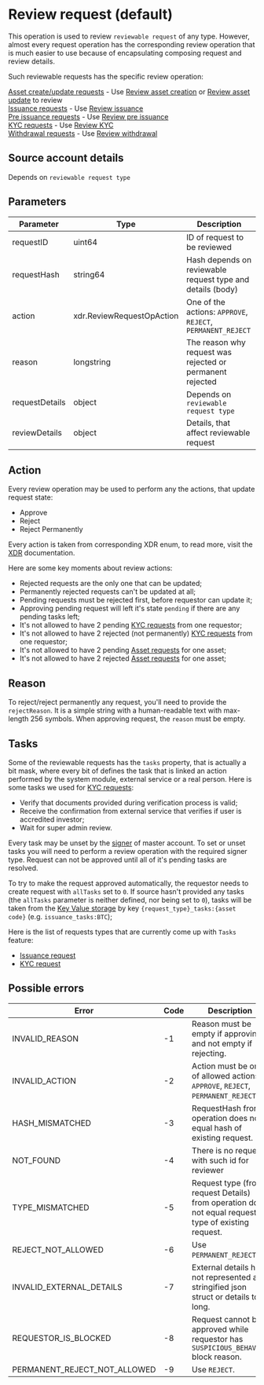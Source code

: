 # Review request (default)

This operation is used to review `reviewable request` of any type. However, almost
every request operation has the corresponding review operation that is much 
easier to use because of encapsulating composing request and review details.

Such reviewable requests has the specific review operation: 

[Asset create/update requests][1] - Use [Review asset creation][6] or [Review asset update][7] to review  
[Issuance requests][2] - Use [Review issuance][8]  
[Pre issuance requests][3] - Use [Review pre issuance][9]  
[KYC requests][4] - Use [Review KYC][10]  
[Withdrawal requests][5] - Use [Review withdrawal][11]  

## Source account details

Depends on `reviewable request type`

## Parameters

| Parameter      |    Type                   |       Description                                                                                          |
|----------------|---------------------------|------------------------------------------------------------------------------------------------------------|
| requestID      | uint64                    | ID of request to be reviewed                                                                               |
| requestHash    | string64                  | Hash depends on reviewable request type and details (body)                                                 |
| action         | xdr.ReviewRequestOpAction | One of the actions: `APPROVE`, `REJECT`, `PERMANENT_REJECT`                                                |
| reason         | longstring                | The reason why request was rejected or permanent rejected                                                  |
| requestDetails | object                    | Depends on `reviewable request type`                                                                       |
| reviewDetails  | object                    | Details, that affect reviewable request                                                                    |

## Action

Every review operation may be used to perform any the actions, that update request
state:

* Approve
* Reject
* Reject Permanently

Every action is taken from corresponding XDR enum, to read more, visit the
[XDR][14] documentation.

Here are some key moments about review actions:

* Rejected requests are the only one that can be updated;
* Permanently rejected requests can't be updated at all;
* Pending requests must be rejected first, before requestor can update it;
* Approving pending request will left it's state `pending` if there are any pending tasks left;
* It's not allowed to have 2 pending [KYC requests][4] from one requestor;
* It's not allowed to have 2 rejected (not permanently) [KYC requests][4] from one requestor;
* It's not allowed to have 2 pending [Asset requests][1] for one asset;
* It's not allowed to have 2 rejected [Asset requests][1] for one asset;

## Reason

To reject/reject permanently any request, you'll need to provide the `rejectReason`.
It is a simple string with a human-readable text with max-length 256 symbols.
When approving request, the `reason` must be empty.

## Tasks

Some of the reviewable requests has the `tasks` property, that is actually 
a bit mask, where every bit of defines the task that is linked an action 
performed by the system module, external service or a real person. Here is
some tasks we used for [KYC requests][4]:

* Verify that documents provided during verification process is valid;
* Receive the confirmation from external service that verifies if user is 
accredited investor;
* Wait for super admin review.

Every task may be unset by the [signer][12] of master account. To set or unset 
tasks you will need to perform a review operation with the required signer type. 
Request can not be approved until all of it's pending tasks are resolved.

To try to make the request approved automatically, the requestor needs to create 
request with `allTasks` set to `0`. If source hasn't provided any tasks (the `allTasks` 
parameter is neither defined, nor being set to `0`), tasks will be taken
from the [Key Value storage][key_value] by key `{request_type}_tasks:{asset code}` 
(e.g. `issuance_tasks:BTC`);

Here is the list of requests types that are currently come up with `Tasks` feature:

* [Issuance request][2]
* [KYC request][4]

## Possible errors

| Error                        | Code | Description                                                                                         |
|------------------------------|------|-----------------------------------------------------------------------------------------------------|
| INVALID_REASON               |  -1  | Reason must be empty if approving and not empty if rejecting.                                       |
| INVALID_ACTION               |  -2  | Action must be one of allowed actions: `APPROVE`, `REJECT`, `PERMANENT_REJECT`.                     |
| HASH_MISMATCHED    	       |  -3  | RequestHash from operation does not equal hash of existing request.				    |
| NOT_FOUND                    |  -4  | There is no request with such id for reviewer                                                       |
| TYPE_MISMATCHED              |  -5  | Request type (from request Details) from operation does not equal request type of existing request. |
| REJECT_NOT_ALLOWED           |  -6  | Use `PERMANENT_REJECT`.                                                                             |
| INVALID_EXTERNAL_DETAILS     |  -7  | External details has not represented as stringified json struct or details too long.                |
| REQUESTOR_IS_BLOCKED         |  -8  | Request cannot be approved while requestor has `SUSPICIOUS_BEHAVIOR` block reason.                  |
| PERMANENT_REJECT_NOT_ALLOWED |  -9  | Use `REJECT`.    									            |


[1]: request_asset.md
[2]: request_issuance.md
[3]: request_pre_issuance.md
[4]: request_kyc.md
[5]: request_withdrawal.md
[6]: review_asset_creation.md
[7]: review_asset_update.md
[8]: review_issuance.md
[9]: review_pre_issuance.md
[10]: review_kyc.md
[11]: review_withdrawal.md
[12]: /tech/key_entities/signer.md
[13]: https://tokend.gitlab.io/docs/#key-value-storage
[14]: /tech/xdr.md
[key_value]: https://tokend.gitlab.io/docs/#key-value-storage